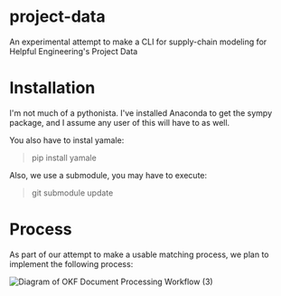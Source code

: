 # project-data
An experimental attempt to make a CLI for supply-chain modeling for Helpful Engineering's Project Data

# Installation

I'm not much of a pythonista. I've installed Anaconda to get the sympy package, and I assume any user of this will have to as well.

You also have to instal yamale:

> pip install yamale

Also, we use a submodule, you may have to execute:

> git submodule update

# Process

As part of our attempt to make a usable matching process, we plan to implement the following process:

![Diagram of OKF Document Processing Workflow (3)](https://user-images.githubusercontent.com/5296671/202040410-0038e2bd-b62b-4fd4-ae92-d0ee6b58088c.png)
